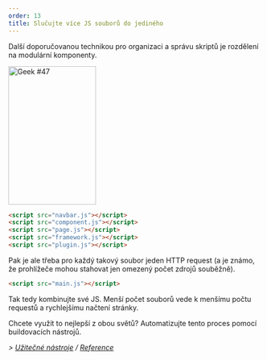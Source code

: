 ```yaml
---
order: 13
title: Slučujte více JS souborů do jediného
---
```


Další doporučovanou technikou pro organizaci a správu skriptů je rozdělení na modulární komponenty.

<div class="img-right">
  <img id="geek-47" class="icos-geek" src="http://browserdiet.com/en/assets/img/47.png" alt="Geek #47" width="174" height="275" />
</div>

```html
<script src="navbar.js"></script>
<script src="component.js"></script>
<script src="page.js"></script>
<script src="framework.js"></script>
<script src="plugin.js"></script>
```

Pak je ale třeba pro každý takový soubor jeden HTTP request (a je známo, že prohlížeče mohou stahovat jen omezený počet zdrojů souběžně).

```html
<script src="main.js"></script>
```

Tak tedy kombinujte své JS. Menší počet souborů vede k menšímu počtu requestů a rychlejšímu načtení stránky.

Chcete využít to nejlepší z obou světů? Automatizujte tento proces pomocí buildovacích nástrojů.

*> [Užitečné nástroje](https://github.com/zenorocha/browser-diet/wiki/Tools#wiki-combine-multiple-js-files-into-one) / [Reference](https://github.com/zenorocha/browser-diet/wiki/References#combine-multiple-js-files-into-one)*
